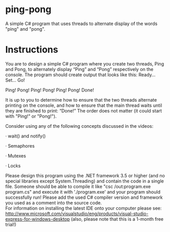 ping-pong
=========

A simple C# program that uses threads to alternate display of the words "ping" and "pong".

Instructions
==========

You are to design a simple C# program where you create two threads, Ping and Pong, to alternately display “Ping” and “Pong” respectively on the console.  The program should create output that looks like this: 
 Ready… Set… Go!

Ping!
Pong!
Ping!
Pong!
Ping!
Pong!
Done!

 It is up to you to determine how to ensure that the two threads alternate printing on the console, and how to ensure that the main thread waits until they are finished to print: “Done!”  The order does not matter (it could start with "Ping!" or "Pong!").

 Consider using any of the following concepts discussed in the videos:

·      wait() and notify()

·      Semaphores

·      Mutexes

·      Locks

Please design this program using the .NET framework 3.5 or higher (and no special libraries except System.Threading) and contain the code in a single file.  Someone should be able to compile it like "csc /out:program.exe program.cs"  and execute it with './program.exe' and your program should successfully run! Please add the used C# compiler version and framework you used as a comment into the source code.  
For information on installing the latest IDE onto your computer please see:
http://www.microsoft.com/visualstudio/eng/products/visual-studio-express-for-windows-desktop
(also, please note that this is a 1-month free trial!)
